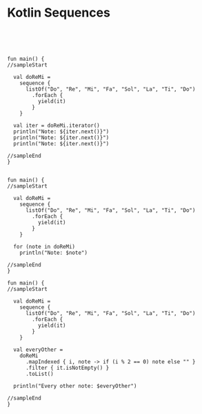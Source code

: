 # Kotlin Sequences


<pre class="kotlin-code" theme="idea" indent="4" style="padding: 36px 0;"><code>

fun main() {
//sampleStart

  val doReMi =
    sequence {
      listOf("Do", "Re", "Mi", "Fa", "Sol", "La", "Ti", "Do")
        .forEach {
          yield(it)
        }
    }

  val iter = doReMi.iterator()
  println("Note: ${iter.next()}")
  println("Note: ${iter.next()}")
  println("Note: ${iter.next()}")

//sampleEnd
}


fun main() {
//sampleStart

  val doReMi =
    sequence {
      listOf("Do", "Re", "Mi", "Fa", "Sol", "La", "Ti", "Do")
        .forEach {
          yield(it)
        }
    }

  for (note in doReMi)
    println("Note: $note")

//sampleEnd
}

fun main() {
//sampleStart

  val doReMi =
    sequence {
      listOf("Do", "Re", "Mi", "Fa", "Sol", "La", "Ti", "Do")
        .forEach {
          yield(it)
        }
    }

  val everyOther =
    doReMi
      .mapIndexed { i, note -> if (i % 2 == 0) note else "" }
      .filter { it.isNotEmpty() }
      .toList()

  println("Every other note: $everyOther")

//sampleEnd
}
</code></pre>

